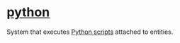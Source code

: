 # [python](python.hpp)

System that executes [Python scripts](../../data/python.md) attached to entities.